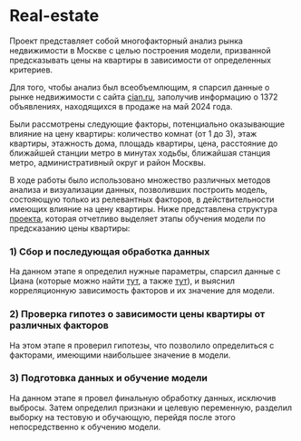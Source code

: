 # Real-estate
Проект представляет собой многофакторный анализ рынка недвижимости в Москве с целью построения модели, призванной предсказывать цены на квартиры в зависимости от определенных критериев.  

Для того, чтобы анализ был всеобъемлющим, я спарсил данные о рынке недвижимости с сайта [cian.ru](https://www.cian.ru), заполучив информацию о 1372 объявлениях, находящихся в продаже на май 2024 года.  

Были рассмотрены следующие факторы, потенциально оказывающие влияние на цену квартиры: количество комнат (от 1 до 3), этаж квартиры, этажность дома, площадь квартиры, цена, расстояние до ближайшей станции метро в минутах ходьбы, ближайшая станция метро, административный округ и район Москвы.  

В ходе работы было использовано множество различных методов анализа и визуализации данных, позволивших построить модель, состояющую только из релевантных факторов, в действительности имеющих влияние на цену квартиры. Ниже представлена структура [проекта](EDA_и_обучение_модели.ipynb), которая отчетливо выделяет этапы обучения модели по предсказанию цены квартиры:  
### 1) Сбор и последующая обработка данных  
На данном этапе я определил нужные параметры, спарсил данные с Циана (которые можно найти [тут](dataset_cian_itog.csv), а также  [тут](Парсинг.ipynb)), и выяснил корреляционную зависимость факторов и их значение для модели.
### 2) Проверка гипотез о зависимости цены квартиры от различных факторов
На этом этапе я проверил гипотезы, что позволило определиться с факторами, имеющими наибольшее значение в модели.
### 3) Подготовка данных и обучение модели
На данном этапе я провел финальную обработку данных, исключив выбросы. Затем определил признаки и целевую переменную, разделил выборку на тестовую и обучающую, перейдя после этого непосредственно к обучению модели.

